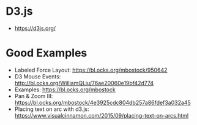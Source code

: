 # D3.js

* https://d3js.org/


# Good Examples

* Labeled Force Layout: https://bl.ocks.org/mbostock/950642
* D3 Mouse Events: http://bl.ocks.org/WilliamQLiu/76ae20060e19bf42d774 
* Examples: https://bl.ocks.org/mbostock
* Pan & Zoom III: https://bl.ocks.org/mbostock/4e3925cdc804db257a86fdef3a032a45
* Placing text on arc with d3.js: https://www.visualcinnamon.com/2015/09/placing-text-on-arcs.html
